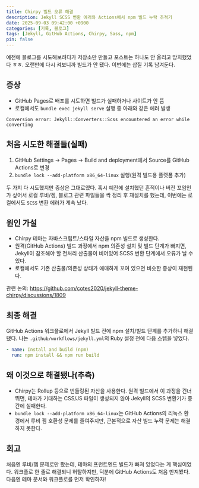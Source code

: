 ```yaml
---
title: Chirpy 빌드 오류 해결
description: Jekyll SCSS 변환 에러와 Actions에서 npm 빌드 누락 추적기
date: 2025-09-03 09:42:00 +0900
categories: [기록, 블로그]
tags: [Jekyll, GitHub Actions, Chirpy, Sass, npm]
pin: false
---
```


예전에 블로그를 시도해보려다가 저장소만 만들고 포스트는 하나도 안 올리고 방치했었다 ㅎㅎ. 오랜만에 다시 켜보니까 빌드가 안 됐다. 이번에는 삽질 기록 남겨둔다.

## 증상

- GitHub Pages로 배포를 시도하면 빌드가 실패하거나 사이트가 안 뜸
- 로컬에서도 `bundle exec jekyll serve` 실행 중 아래와 같은 에러 발생

```
Conversion error: Jekyll::Converters::Scss encountered an error while converting
```

## 처음 시도한 해결들(실패)

1. GitHub Settings → Pages → Build and deployment에서 Source를 GitHub Actions로 변경
2. `bundle lock --add-platform x86_64-linux` 실행(원격 빌드용 플랫폼 추가)

두 가지 다 시도했지만 증상은 그대로였다. 혹시 예전에 설치했던 흔적이나 버전 꼬임인가 싶어서 로컬 루비/젬, 블로그 관련 파일들을 싹 정리 후 재설치를 했는데, 이번에는 로컬에서도 `SCSS` 변환 에러가 계속 났다.

## 원인 가설

- Chirpy 테마는 자바스크립트/스타일 자산을 npm 빌드로 생성한다.
- 원격(GitHub Actions) 빌드 과정에서 npm 의존성 설치 및 빌드 단계가 빠지면, Jekyll이 참조해야 할 전처리 산출물이 비어있어 SCSS 변환 단계에서 오류가 날 수 있다.
- 로컬에서도 기존 산출물/의존성 상태가 애매하게 꼬여 있으면 비슷한 증상이 재현된다.

관련 논의: <https://github.com/cotes2020/jekyll-theme-chirpy/discussions/1809>

## 최종 해결

GitHub Actions 워크플로에서 Jekyll 빌드 전에 npm 설치/빌드 단계를 추가하니 해결됐다. 나는 `.github/workflows/jekyll.yml`의 Ruby 설정 전에 다음 스텝을 넣었다.

```yaml
- name: Install and build (npm)
  run: npm install && npm run build
```

## 왜 이것으로 해결됐나(추측)

- Chirpy는 Rollup 등으로 번들링된 자산을 사용한다. 원격 빌드에서 이 과정을 건너뛰면, 테마가 기대하는 CSS/JS 파일이 생성되지 않아 Jekyll의 SCSS 변환기가 중간에 실패한다.
- `bundle lock --add-platform x86_64-linux`는 GitHub Actions의 리눅스 환경에서 루비 젬 호환성 문제를 줄여주지만, 근본적으로 자산 빌드 누락 문제는 해결하지 못한다.

## 회고

처음엔 루비/젬 문제로만 봤는데, 테마의 프런트엔드 빌드가 빠져 있었다는 게 핵심이었다. 워크플로 한 줄로 해결되니 허탈하지만, 덕분에 GitHub Actions도 처음 만져봤다. 다음엔 테마 문서와 워크플로를 먼저 확인하자!



